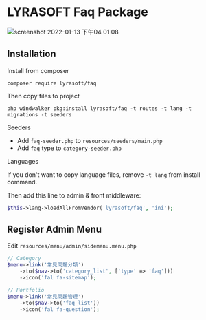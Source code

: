 # LYRASOFT Faq Package

![screenshot 2022-01-13 下午04 01 08](https://user-images.githubusercontent.com/34531644/149287418-4de6ef36-85b3-4610-9511-f85c1a25ea96.png)

## Installation

Install from composer

```shell
composer require lyrasoft/faq
```

Then copy files to project

```shell
php windwalker pkg:install lyrasoft/faq -t routes -t lang -t migrations -t seeders
```

Seeders

- Add `faq-seeder.php` to `resources/seeders/main.php`
- Add `faq` type to `category-seeder.php`

Languages

If you don't want to copy language files, remove `-t lang` from install command.

Then add this line to admin & front middleware:

```php
$this->lang->loadAllFromVendor('lyrasoft/faq', 'ini');
```

## Register Admin Menu

Edit `resources/menu/admin/sidemenu.menu.php`

```php
// Category
$menu->link('常見問題分類')
    ->to($nav->to('category_list', ['type' => 'faq']))
    ->icon('fal fa-sitemap');

// Portfolio
$menu->link('常見問題管理')
    ->to($nav->to('faq_list'))
    ->icon('fal fa-question');
```
